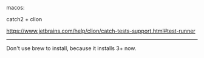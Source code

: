 macos: 

catch2 + clion

https://www.jetbrains.com/help/clion/catch-tests-support.html#test-runner

------- 
Don't use brew to install, because it installs 3+ now. 

